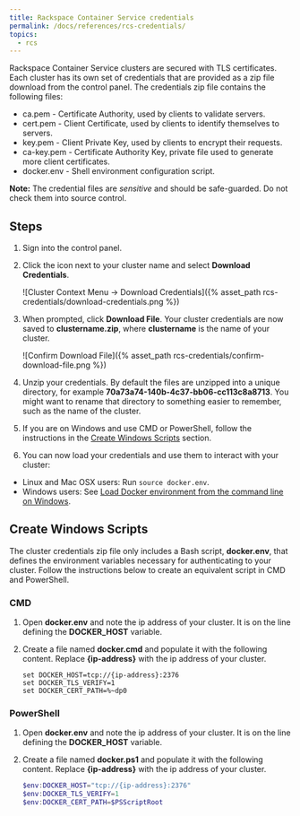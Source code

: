```yaml
---
title: Rackspace Container Service credentials
permalink: /docs/references/rcs-credentials/
topics:
  - rcs
---
```


Rackspace Container Service clusters are secured with TLS certificates. Each cluster
has its own set of credentials that are provided as a zip file download from the control panel.
The credentials zip file contains the following files:

* ca.pem - Certificate Authority, used by clients to validate servers.
* cert.pem - Client Certificate, used by clients to identify themselves to servers.
* key.pem - Client Private Key, used by clients to encrypt their requests.
* ca-key.pem - Certificate Authority Key, private file used to generate more client certificates.
* docker.env - Shell environment configuration script.

**Note:** The credential files are _sensitive_ and should be safe-guarded. Do not check them into source control.

## <a name="steps"></a> Steps

1. Sign into the control panel.

2. Click the icon next to your cluster name and select **Download Credentials**.

    ![Cluster Context Menu &rarr; Download Credentials]({% asset_path rcs-credentials/download-credentials.png %})

3. When prompted, click **Download File**. Your cluster credentials are now saved to **clustername.zip**, where **clustername** is the name of your cluster.

    ![Confirm Download File]({% asset_path rcs-credentials/confirm-download-file.png %})

4. Unzip your credentials. By default the files are unzipped into a unique directory, for example **70a73a74-140b-4c37-bb06-cc113c8a8713**.
    You might want to rename that directory to something easier to remember, such as the name of the cluster.

5. If you are on Windows and use CMD or PowerShell, follow the instructions in the [Create Windows Scripts](#windows)
    section.

6. You can now load your credentials and use them to interact with your cluster:
  * Linux and Mac OSX users: Run `source docker.env`.
  * Windows users: See [Load Docker environment from the command line on Windows](/docs/tutorials/load-docker-environment-on-windows/).

## <a name="windows"></a> Create Windows Scripts
The cluster credentials zip file only includes a Bash script, **docker.env**,
that defines the environment variables necessary for authenticating to your cluster.
Follow the instructions below to create an equivalent script in CMD and PowerShell.

### <a name="cmd"></a> CMD

1. Open **docker.env** and note the ip address of your cluster. It is on the line defining the **DOCKER_HOST** variable.
2. Create a file named **docker.cmd** and populate it with the following content. Replace **{ip-address}** with the ip address of your cluster.

    ```batch
    set DOCKER_HOST=tcp://{ip-address}:2376
    set DOCKER_TLS_VERIFY=1
    set DOCKER_CERT_PATH=%~dp0
    ```

### <a name="powershell"></a> PowerShell

1. Open **docker.env** and note the ip address of your cluster. It is on the line defining the **DOCKER_HOST** variable.
2. Create a file named **docker.ps1** and populate it with the following content. Replace **{ip-address}** with the ip address of your cluster.

    ```powershell
    $env:DOCKER_HOST="tcp://{ip-address}:2376"
    $env:DOCKER_TLS_VERIFY=1
    $env:DOCKER_CERT_PATH=$PSScriptRoot
    ```

